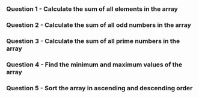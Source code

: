 ### Question 1 - Calculate the sum of all elements in the array
### Question 2 - Calculate the sum of all odd numbers in the array
### Question 3 - Calculate the sum of all prime numbers in the array
### Question 4 - Find the minimum and maximum values of the array
### Question 5 - Sort the array in ascending and descending order